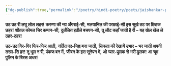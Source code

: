 ```yaml
---
{"dg-publish":true,"permalink":"/poetry/hindi-poetry/poets/jaishankar-prasad//"}
---
```




**उठ उठ री लघु लोल लहर!**
**करुणा की नव अँगराई-सी,**
**मलयानिल की परछाई-सी**
**इस सूखे तट पर छिटक छहर!**
**शीतल कोमल चिर कम्पन-सी,**
**दुर्ललित हठीले बचपन-सी,**
**तू लौट कहाँ जाती है री –**
**यह खेल खेल ले ठहर-ठहर!**

**उठ-उठ गिर-गिर फिर-फिर आती,**
**नर्तित पद-चिह्न बना जाती,**
**सिकता की रेखायें उभार –**
**भर जाती अपनी तरल-सि हर!**
**तू भूल न री, पंकज वन में,**
**जीवन के इस सूनेपन में,**
**ओ प्यार-पुलक से भरी ढुलक!**
**आ चूम पुलिन के बिरस अधर!**